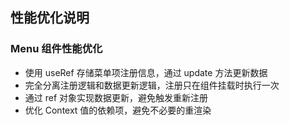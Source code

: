 ## 性能优化说明

### Menu 组件性能优化

- 使用 useRef 存储菜单项注册信息，通过 update 方法更新数据
- 完全分离注册逻辑和数据更新逻辑，注册只在组件挂载时执行一次
- 通过 ref 对象实现数据更新，避免触发重新注册
- 优化 Context 值的依赖项，避免不必要的重渲染
